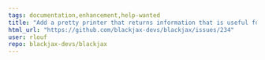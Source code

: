 ```yaml
---
tags: documentation,enhancement,help-wanted
title: "Add a pretty printer that returns information that is useful for the user"
html_url: "https://github.com/blackjax-devs/blackjax/issues/234"
user: rlouf
repo: blackjax-devs/blackjax
---
```


